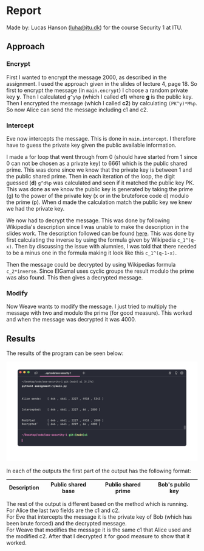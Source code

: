 # Report

Made by: Lucas Hanson (luha@itu.dk) for the course Security 1 at ITU.

## Approach

### Encrypt

First I wanted to encrypt the message 2000, as described in the assignment.
I used the approach given in the slides of lecture 4, page 18.
So first to encrypt the message (in `main.encrypt`) I choose a random private key **y**.
Then I calculated `g^y%p` (which I called **c1**) where **g** is the public key.
Then I encrypted the message (which I called **c2**) by calculating `(PK^y)*M%p`.
So now Alice can send the message including c1 and c2.

### Intercept

Eve now intercepts the message.
This is done in `main.intercept`.
I therefore have to guess the private key given the public available information.

I made a for loop that went through from 0 (should have started from 1 since 0 can not be chosen as a private key) to 6661 which is the public shared prime.
This was done since we know that the private key is between 1 and the public shared prime.
Then in each iteration of the loop, the digit guessed (**d**) `g^d%p` was calculated and seen if it matched the public key PK.
This was done as we know the public key is generated by taking the prime (g) to the power of the private key (x or in the bruteforce code d) modulo the prime (p).
When d made the calculation match the public key we knew we had the private key.

We now had to decrypt the message.
This was done by following Wikipedia's description since I was unable to make the description in the slides work.
The description followed can be found [here](https://en.wikipedia.org/wiki/ElGamal_encryption).
This was done by first calculating the inverse by using the formula given by Wikipedia `c_1^(q-x)`.
Then by discussing the issue with alumnies, I was told that there needed to be a minus one in the formula making it look like this `c_1^(q-1-x)`.

Then the message could be decrypted by using Wikipedias formula `c_2*inverse`.
Since ElGamal uses cyclic groups the result modulo the prime was also found.
This then gives a decrypted message.

### Modify

Now Weave wants to modify the message.
I just tried to multiply the message with two and modulo the prime (for good measure).
This worked and when the message was decrypted it was 4000.

## Results

The results of the program can be seen below:

![result](attachments/results.png)

In each of the outputs the first part of the output has the following format:

| Description | Public shared base | Public shared prime | Bob's public key
| --- | --- | --- | --- |

The rest of the output is different based on the method which is running.\
For Alice the last two fields are the c1 and c2.\
For Eve that intercepts the message it is the private key of Bob (which has been brute forced) and the decrypted message.\
For Weave that modifies the message it is the same c1 that Alice used and the modified c2. After that I decrypted it for good measure to show that it worked.
